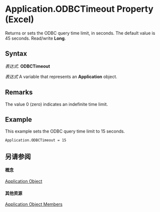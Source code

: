 
# Application.ODBCTimeout Property (Excel)

Returns or sets the ODBC query time limit, in seconds. The default value is 45 seconds. Read/write  **Long**.


## Syntax

 _表达式_. **ODBCTimeout**

 _表达式_ A variable that represents an **Application** object.


## Remarks

The value 0 (zero) indicates an indefinite time limit.


## Example

This example sets the ODBC query time limit to 15 seconds.


```
Application.ODBCTimeout = 15
```


## 另请参阅


#### 概念


[Application Object](19b73597-5cf9-4f56-8227-b5211f657f6f.md)
#### 其他资源


[Application Object Members](http://msdn.microsoft.com/library/4cb9ca42-8d07-cc9c-2d80-4eb9a5921e1e%28Office.15%29.aspx)